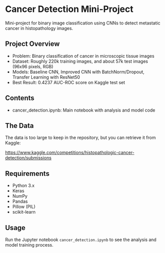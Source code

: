 # Cancer Detection Mini-Project

Mini-project for binary image classification using CNNs to detect metastatic cancer in histopathology images.

## Project Overview
- Problem: Binary classification of cancer in microscopic tissue images
- Dataset: Roughly 220k training images, and about 57k test images (96x96 pixels, RGB)
- Models: Baseline CNN, Improved CNN with BatchNorm/Dropout, Transfer Learning with ResNet50
- Best Result: 0.4237 AUC-ROC score on Kaggle test set

## Contents
- cancer_detection.ipynb: Main notebook with analysis and model code

## The Data
The data is too large to keep in the repository, but you can retrieve it from Kaggle:

https://www.kaggle.com/competitions/histopathologic-cancer-detection/submissions

## Requirements
- Python 3.x
- Keras
- NumPy
- Pandas
- Pillow (PIL)
- scikit-learn

## Usage
Run the Jupyter notebook `cancer_detection.ipynb` to see the analysis and model training process.
